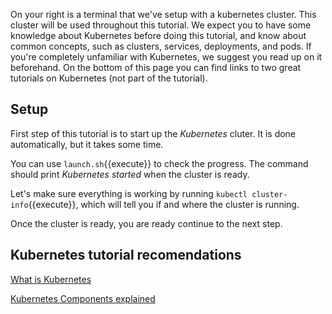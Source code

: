 On your right is a terminal that we've setup with a kubernetes cluster. This cluster will be used throughout this tutorial. We expect you to have some knowledge about Kubernetes before doing this tutorial, and know about common concepts, such as clusters, services, deployments, and pods. If you're completely unfamiliar with Kubernetes, we suggest you read up on it beforehand. On the bottom of this page you can find links to two great tutorials on Kubernetes (not part of the tutorial).



## Setup


First step of this tutorial is to start up the _Kubernetes_ cluter. It is done automatically, but it takes some time.

You can use `launch.sh`{{execute}} to check the progress. The command should print _Kubernetes started_ when the cluster is ready.


Let's make sure everything is working by running `kubectl cluster-info`{{execute}}, which will tell you if and where the cluster is running.

Once the cluster is ready, you are ready continue to the next step.

## Kubernetes tutorial recomendations

[What is Kubernetes](https://www.youtube.com/watch?v=VnvRFRk_51k&list=PLy7NrYWoggjziYQIDorlXjTvvwweTYoNC&index=1&ab_channel=TechWorldwithNana)

[Kubernetes Components explained](https://www.youtube.com/watch?v=Krpb44XR0bk&list=PLy7NrYWoggjziYQIDorlXjTvvwweTYoNC&index=2&ab_channel=TechWorldwithNana)









